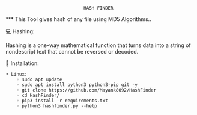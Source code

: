 ﻿                                 HASH FINDER


*** This Tool gives hash of any file using MD5 Algorithms..










💻  Hashing:

Hashing is a one-way mathematical function that turns data into a string of nondescript text that cannot be reversed or decoded.


🎁 Installation:

    • Linux:
        ◦ sudo apt update
        ◦ sudo apt install python3 python3-pip git -y
        ◦ git clone https://github.com/Mayank8092/HashFinder
        ◦ cd HashFinder/
        ◦ pip3 install -r requirements.txt
        ◦ python3 hashfinder.py --help







